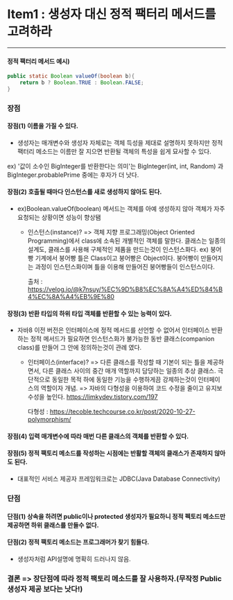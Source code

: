 # Item1 : 생성자 대신 정적 팩터리 메서드를 고려하라 
---------------
#### 정적 팩터리 메서드 예시)
```java
public static Boolean valueOf(boolean b){
	return b ? Boolean.TRUE : Boolean.FALSE;
}
```
			
### 장점
#### 장점(1) 이름을 가질 수 있다.
* 생성자는 매개변수와 생성자 자체로는 객체 득성을 제대로 설명하지 못하지만 정적 팩터리 메소드는 이름만 잘 지으면 반환될 객체의 특성을 쉽게 묘사할 수 있다.

ex) '값이 소수인 BigInteger를 반환한다는 의미'는 BigInteger(int, int, Random) 과 BigInteger.probablePrime 중에는 후자가 더 낫다.
				
#### 장점(2) 호출될 때마다 인스턴스를 새로 생성하지 않아도 된다.
* ex)Boolean.valueOf(boolean) 메서드는 객체를 아예 생성하지 않아 객체가 자주 요청되는 상황이면 성능이 향상됌

	* 인스턴스(instance)? => 객체 지향 프로그래밍(Object Oriented Programming)에서 class에 소속된 개별적인 객체를 말한다.
		클래스는 일종의 설계도, 클래스를 사용해 구체적인 제품을 만드는것이 인스턴스화다.
		ex) 붕어빵 기계에서 붕어빵 틀은 Class이고 붕어빵은 Object이다. 붕어빵이 만들어지는 과정이 인스턴스화이며
			틀을 이용해 만들어진 붕어빵들이 인스턴스이다.
	
		출처 : https://velog.io/@k7nsuy/%EC%9D%B8%EC%8A%A4%ED%84%B4%EC%8A%A4%EB%9E%80
				
#### 장정(3) 반환 타입의 하위 타입 객체를 반환할 수 있는 능력이 있다.
* 자바8 이전 버전은 인터페이스에 정적 메서드를 선언할 수 없어서 인터페이스 반환하는 정적 메서드가 필요하면 인스턴스화가 불가능한 동반 클래스(companion class)를 만들어 그 안에 정의하는것이 관례 였다.

	* 인터페이스(interface)? => 다른 클래스를 작성할 때 기본이 되는 틀을 제공하면서, 다른 클래스 사이의 중간 매개 역할까지 담당하는 일종의 추상 클래스.
		극단적으로 동일한 목적 하에 동일한 기능을 수행하게끔 강제하는것이 인터페이스의 역할이자 개념.
			=> 자바의 다형성을 이용하여 코드 수정을 줄이고 유지보수성을 높인다.
		https://limkydev.tistory.com/197
	
		다형성 : https://tecoble.techcourse.co.kr/post/2020-10-27-polymorphism/
			
#### 장점(4) 입력 매개변수에 따라 매번 다른 클래스의 객체를 반환할 수 있다.
			
#### 장점(5) 정적 팩토리 메소드를 작성하는 시점에는 반활할 객체의 클래스가 존재하지 않아도 된다.
* 대표적인 서비스 제공자 프레임워크로는 JDBC(Java Database Connectivity)
				
### 단점
#### 단점(1) 상속을 하려면 public이나 protected 생성자가 필요하니 정적 펙토리 메소드만 제공하면 하위 클래스를 만들수 없다.
			
#### 단점(2) 정적 팩토리 메소드는 프로그래머가 찾기 힘들다.
* 생성자처럼 API설명에 명확히 드러나지 않음.
			
### 결론 => 장단점에 따라 정적 팩토리 메소드를 잘 사용하자.(무작정 Public 생성자 제공 보다는 낫다!)
		
